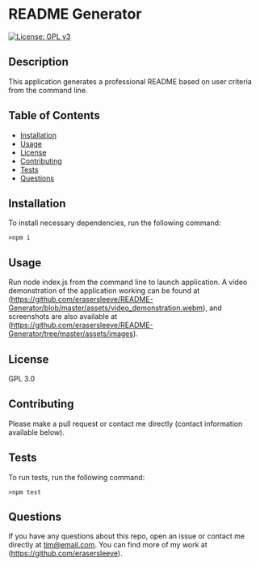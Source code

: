 # README Generator
  [![License: GPL v3](https://img.shields.io/badge/License-GPL%20v3-blue.svg)](http://www.gnu.org/licenses/gpl-3.0)
  ## Description
  This application generates a professional README based on user criteria from the command line.
  ## Table of Contents
  *  [Installation](#Installation)
  *  [Usage](#Usage)
  *  [License](#License)
  *  [Contributing](#Contributing)
  *  [Tests](#Tests)
  *  [Questions](#Questions)
  ## Installation
  To install necessary dependencies, run the following command:

    >npm i

  ## Usage
  Run node index.js from the command line to launch application. A video demonstration of the application working can be found at (https://github.com/erasersleeve/README-Generator/blob/master/assets/video_demonstration.webm), and screenshots are also available at (https://github.com/erasersleeve/README-Generator/tree/master/assets/images). 
  ## License
  GPL 3.0
  ## Contributing
  Please make a pull request or contact me directly (contact information available below).
  ## Tests
  To run tests, run the following command:
    
    >npm test
  
  ## Questions
  If you have any questions about this repo, open an issue or contact me directly at [tim@email.com](mailto:tim@email.com). You can find more of my work at (https://github.com/erasersleeve).
  
